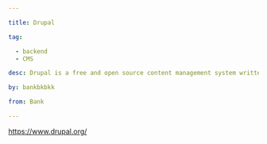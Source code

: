 ```yaml
---

title: Drupal 

tag: 

  - backend
  - CMS 

desc: Drupal is a free and open source content management system written in PHP 

by: bankbkbkk 

from: Bank 

---
```




https://www.drupal.org/ 

